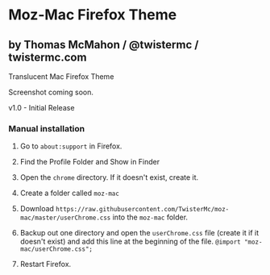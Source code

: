# Moz-Mac Firefox Theme
## by Thomas McMahon / @twistermc / twistermc.com
Translucent Mac Firefox Theme

Screenshot coming soon.

v1.0 - Initial Release

### Manual installation
1. Go to `about:support` in Firefox.

2. Find the Profile Folder and Show in Finder

3. Open the `chrome` directory. If it doesn't exist, create it.

4. Create a folder called `moz-mac`

5. Download `https://raw.githubusercontent.com/TwisterMc/moz-mac/master/userChrome.css` into the `moz-mac` folder.

6. Backup out one directory and open the `userChrome.css` file (create it if it doesn't exist) and add this line at the beginning of the file. `@import "moz-mac/userChrome.css";`

7. Restart Firefox.
